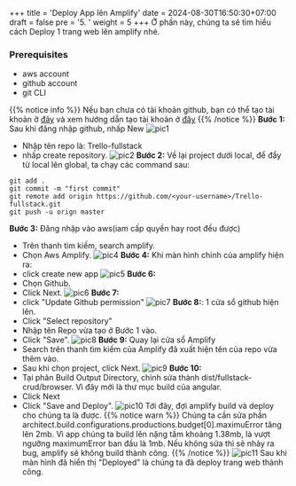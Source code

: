 +++
title = 'Deploy App lên Amplify'
date = 2024-08-30T16:50:30+07:00
draft = false
pre = '5. '
weight = 5
+++
Ở phần này, chúng ta sẽ tìm hiểu cách Deploy 1 trang web lên amplify nhé.
### Prerequisites
- aws account
- github account
- git CLI

{{% notice info %}}
Nếu bạn chưa có tài khoản github, bạn có thể tạo tài khoản ở [đây](https://github.com/) và xem hướng dẫn tạo tài khoản ở [đây](https://docs.github.com/en/get-started/start-your-journey/creating-an-account-on-github)
{{% /notice %}}
**Bước 1:** Sau khi đăng nhập github, nhấp New
![pic1](/images/5.deploy/pic1.png)
- Nhập tên repo là: Trello-fullstack
- nhấp create repository.
![pic2](/images/5.deploy/pic2.png)
**Bước 2:** Về lại project dưới local, để đẩy từ local lên global, ta chạy các command sau: 
```
git add .
git commit -m "first commit"
git remote add origin https://github.com/<your-username>/Trello-fullstack.git
git push -u orign master
```
**Bước 3:** Đăng nhập vào aws(iam cấp quyền hay root đều được)
- Trên thanh tìm kiếm, search amplify.
- Chọn Aws Amplify.
![pic4](/images/5.deploy/pic4.png)
**Bước 4:** Khi màn hình chính của amplify hiện ra: 
- click create new app
![pic5](/images/5.deploy/pic5.png)
**Bước 6:** 
- Chọn Github.
- Click Next.
![pic6](/images/5.deploy/pic6.png)
**Bước 7:** 
- click "Update Github permission"
![pic7](/images/5.deploy/pic7.png)
**Bước 8:**: 1 cửa sổ github hiện lên.
- Click "Select repository"
- Nhập tên Repo vừa tạo ở Bước 1 vào.
- Click "Save".
![pic8](/images/5.deploy/pic9.png)
**Bước 9:** Quay lại cửa sổ Amplify
- Search trên thanh tìm kiếm của Amplify đã xuất hiện tên của repo vừa thêm vào.
- Sau khi chọn project, click Next.
![pic9](/images/5.deploy/pic10.png)
**Bước 10:**
- Tại phân Build Output Directory, chỉnh sửa thành dist/fullstack-crud/browser. Vì đây mới là thư mục build của angular.
- Click Next
- Click "Save and Deploy".
![pic10](/images/5.deploy/pic11.png)
Tới đây, đợi amplify build và deploy cho chúng ta là được.
{{% notice warn %}}
Chúng ta cần sửa phần architect.build.configurations.productions.budget[0].maximuError tăng lên 2mb. Vì app chúng ta build lên nặng tầm khoảng 1.38mb, là vượt ngưỡng maximumError ban đầu là 1mb. Nếu không sửa thì sẽ nhảy ra bug, amplify sẽ không build thành công. 
{{% /notice %}}
![pic11](/images/5.deploy/pic12.png)
Sau khi màn hình đã hiển thị "Deployed" là chúng ta đã deploy trang web thành công.